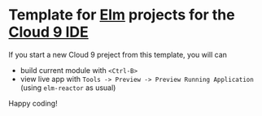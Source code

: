 # Template for [Elm](http://elm-lang.org/) projects for the [Cloud 9 IDE](https://c9.io/)

If you start a new Cloud 9 preject from this template, you will can

- build current module with ``<Ctrl-B>``
- view live app with ``Tools -> Preview -> Preview Running Application``
(using ``elm-reactor`` as usual)

Happy coding!

